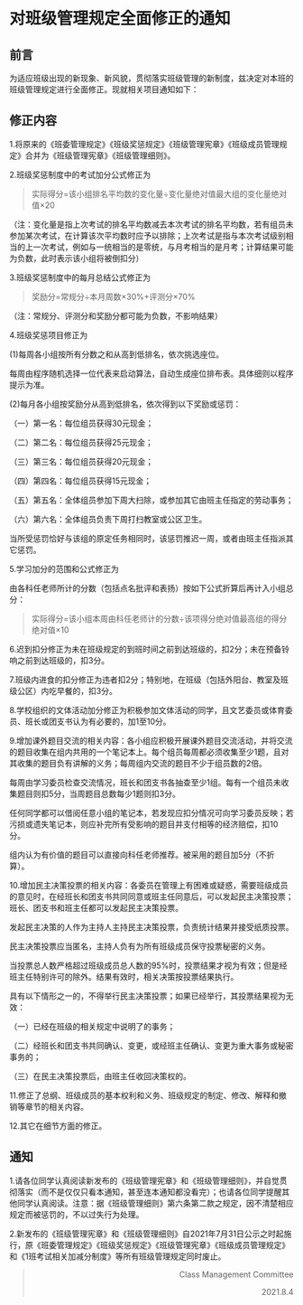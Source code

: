 # 对班级管理规定全面修正的通知

## 前言

为适应班级出现的新现象、新风貌，贯彻落实班级管理的新制度，兹决定对本班的班级管理规定进行全面修正。现就相关项目通知如下：

## 修正内容

1.将原来的《班委管理规定》《班级奖惩规定》《班级管理宪章》《班级成员管理规定》合并为《班级管理宪章》《班级管理细则》。

2.班级奖惩制度中的考试加分公式修正为

> 实际得分=该小组排名平均数的变化量÷变化量绝对值最大组的变化量绝对值×20
>

（注：变化量是指上次考试的排名平均数减去本次考试的排名平均数，若有组员未参加某次考试，在计算该次平均数时应予以排除；上次考试是指与本次考试级别相当的上一次考试，例如与一统相当的是零统，与月考相当的是月考；计算结果可能为负数，此时表示该小组将被倒扣分）

3.班级奖惩制度中的每月总结公式修正为

> 奖励分=常规分÷本月周数×30%+评测分×70%

  （注：常规分、评测分和奖励分都可能为负数，不影响结果）

4.班级奖惩项目修正为

(1)每周各小组按所有分数之和从高到低排名，依次挑选座位。

每周由程序随机选择一位代表来启动算法，自动生成座位排布表。具体细则以程序提示为准。

(2)每月各小组按奖励分从高到低排名，依次得到以下奖励或惩罚：

（一）第一名：每位组员获得30元现金；

（二）第二名：每位组员获得25元现金；

（三）第三名：每位组员获得20元现金；

（四）第四名：每位组员获得15元现金；

（五）第五名：全体组员参加下周大扫除，或参加其它由班主任指定的劳动事务；

（六）第六名：全体组员负责下周打扫教室或公区卫生。

当所受惩罚恰好与该组的原定任务相同时，该惩罚推迟一周，或者由班主任指派其它惩罚。

5.学习加分的范围和公式修正为

由各科任老师所计的分数（包括点名批评和表扬）按如下公式折算后再计入小组总分：

> 实际得分=该小组本周由科任老师计的分数÷该项得分绝对值最高组的得分绝对值×10
>

6.迟到扣分修正为未在班级规定的到班时间之前到达班级的，扣2分；未在预备铃响之前到达班级的，扣3分。

7.班级内进食的扣分修正为违者扣2分；特别地，在班级（包括外阳台、教室及班级公区）内吃早餐的，扣3分。

8.学校组织的文体活动加分修正为积极参加文体活动的同学，且文艺委员或体育委员、班长或团支书认为有必要的，加1至10分。

9.增加课外题目交流的相关内容：各小组应积极开展课外题目交流活动，并将交流的题目收集在组内共用的一个笔记本上。每个组员每周都必须收集至少1题，且对其收集的题目负有讲解的义务；每周组内交流的题目不少于组员数的2倍。

每周由学习委员检查交流情况，班长和团支书各抽查至少1组。每有一个组员未收集题目则扣5分，当周题目总数每少1题则扣3分。

任何同学都可以借阅任意小组的笔记本，若发现应扣分情况可向学习委员反映；若污损或遗失笔记本，则应补完所有受影响的题目并支付相等的经济赔偿，扣10分。

组内认为有价值的题目可以直接向科任老师推荐。被采用的题目加5分（不折算）。

10.增加民主决策投票的相关内容：各委员在管理上有困难或疑惑，需要班级成员的意见时，在经班长和团支书共同同意或班主任同意后，可以发起民主决策投票；班长、团支书和班主任都可以发起民主决策投票。

发起民主决策的人作为主持人主持民主决策投票，负责统计结果并接受纸质投票。

民主决策投票应当匿名，主持人负有为所有班级成员保守投票秘密的义务。

当投票总人数严格超过班级成员总人数的95%时，投票结果才视为有效；但是经班主任特别许可的除外。结果有效时，相关决策按投票结果执行。

具有以下情形之一的，不得举行民主决策投票；如果已经举行，其投票结果视为无效：

（一）已经在班级的相关规定中说明了的事务；

（二）经班长和团支书共同确认、变更，或经班主任确认、变更为重大事务或秘密事务的；

（三）在民主决策投票后，由班主任收回决策权的。

11.修正了总纲、班级成员的基本权利和义务、班级规定的制定、修改、解释和撤销等章节的相关内容。

12.其它在细节方面的修正。

## 通知

1.请各位同学认真阅读新发布的《班级管理宪章》和《班级管理细则》，并自觉贯彻落实（而不是仅仅只看本通知，甚至连本通知都没看完）；也请各位同学提醒其他同学认真阅读。注意：据《班级管理细则》第六条第二款之规定，因不清楚相应规定而被惩罚的，不以过失行为处理。

2.新发布的《班级管理宪章》和《班级管理细则》自2021年7月31日公示之时起施行，原《班委管理规定》《班级奖惩规定》《班级管理宪章》《班级成员管理规定》和《1班考试相关加减分制度》等所有班级管理规定同时废止。

> <p align="right">Class Management Committee</p>
>
> <p align="right">2021.8.4</p>

